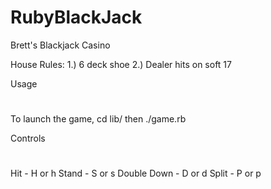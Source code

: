 RubyBlackJack
=============

Brett's Blackjack Casino

House Rules:
1.) 6 deck shoe
2.) Dealer hits on soft 17

Usage
#

To launch the game, cd lib/ then ./game.rb

Controls
#
Hit - H or h
Stand - S or s
Double Down - D or d
Split - P or p